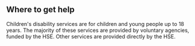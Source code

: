 ##  Where to get help

Children's disability services are for children and young people up to 18
years. The majority of these services are provided by voluntary agencies,
funded by the HSE. Other services are provided directly by the HSE.
